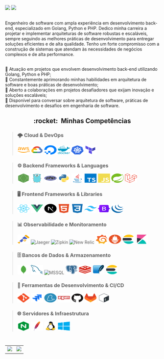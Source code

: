 <div>
  <a href="mailto:viniciusdiazevedo@gmail.com"><img src="https://img.shields.io/badge/-Gmail-%23333?style=for-the-badge&logo=gmail&logoColor=white" target="_blank"></a>
  <a href="https://www.linkedin.com/in/viniciusazevedo-dev/" target="_blank"><img src="https://img.shields.io/badge/-LinkedIn-%230077B5?style=for-the-badge&logo=linkedin&logoColor=white" target="_blank"></a> 
</div><br>

Engenheiro de software com ampla experiência em desenvolvimento back-end, especializado em Golang, Python e PHP. Dedico minha carreira a projetar e implementar arquiteturas de software robustas e escaláveis, sempre seguindo as melhores práticas de desenvolvimento para entregar soluções eficientes e de alta qualidade. Tenho um forte compromisso com a construção de sistemas que atendam às necessidades de negócios complexos e de alta performance.<br><br>

🔭 Atuação em projetos que envolvem desenvolvimento back-end utilizando Golang, Python e PHP;<br>
🌱 Constantemente aprimorando minhas habilidades em arquitetura de software e boas práticas de desenvolvimento;<br>
👯 Aberto a colaborações em projetos desafiadores que exijam inovação e soluções escaláveis;<br>
💬 Disponível para conversar sobre arquitetura de software, práticas de desenvolvimento e desafios em engenharia de software.<br>

<h2 align="center"> :rocket: &nbsp;Minhas Competências </h2>

> ### 🌩️ Cloud & DevOps
> <img title="AWS" alt="AWS" height="30" width="40" src="https://raw.githubusercontent.com/devicons/devicon/master/icons/amazonwebservices/amazonwebservices-plain-wordmark.svg"> 
> <img title="GCP" alt="GCP" height="30" width="40" src="https://raw.githubusercontent.com/devicons/devicon/master/icons/googlecloud/googlecloud-original.svg"> 
> <img title="DigitalOcean" alt="DigitalOcean" height="30" width="40" src="https://raw.githubusercontent.com/devicons/devicon/master/icons/digitalocean/digitalocean-original.svg"> 
> <img title="Docker" alt="Docker" height="30" width="40" src="https://raw.githubusercontent.com/devicons/devicon/master/icons/docker/docker-plain-wordmark.svg"> 
> <img title="Kubernetes" alt="Kubernetes" height="30" width="40" src="https://raw.githubusercontent.com/devicons/devicon/master/icons/kubernetes/kubernetes-plain.svg"> 
> <img title="Terraform" alt="Terraform" height="30" width="40" src="https://raw.githubusercontent.com/devicons/devicon/master/icons/terraform/terraform-original.svg">

> ### ⚙️ Backend Frameworks & Languages
> <img title="NodeJS" alt="NodeJS" height="30" width="40" src="https://raw.githubusercontent.com/devicons/devicon/master/icons/nodejs/nodejs-plain.svg"> 
> <img title="Golang" alt="Golang" height="30" width="40" src="https://raw.githubusercontent.com/devicons/devicon/master/icons/go/go-original.svg"> 
> <img title="PHP" alt="PHP" height="30" width="40" src="https://raw.githubusercontent.com/devicons/devicon/master/icons/php/php-original.svg"> 
> <img title="Python" alt="Python" height="30" width="40" src="https://raw.githubusercontent.com/devicons/devicon/master/icons/python/python-original.svg"> 
> <img title="Java" alt="Java" height="30" width="40" src="https://raw.githubusercontent.com/devicons/devicon/master/icons/java/java-original.svg"> 
> <img title="TypeScript" alt="TypeScript" height="30" width="40" src="https://raw.githubusercontent.com/devicons/devicon/master/icons/typescript/typescript-plain.svg"> 
> <img title="JavaScript" alt="JavaScript" height="30" width="40" src="https://raw.githubusercontent.com/devicons/devicon/master/icons/javascript/javascript-plain.svg">
> <img title="Spring" alt="Spring" height="30" width="40" src="https://raw.githubusercontent.com/devicons/devicon/master/icons/spring/spring-original.svg"> 
> <img title="Laravel" alt="Laravel" height="30" width="40" src="https://raw.githubusercontent.com/devicons/devicon/master/icons/laravel/laravel-original.svg">

> ### 🖥️ Frontend Frameworks & Libraries
> <img title="React" alt="React" height="30" width="40" src="https://raw.githubusercontent.com/devicons/devicon/master/icons/react/react-original.svg"> 
> <img title="VueJS" alt="VueJS" height="30" width="40" src="https://raw.githubusercontent.com/devicons/devicon/master/icons/vuejs/vuejs-original.svg"> 
> <img title="NextJS" alt="NextJS" height="30" width="40" src="https://raw.githubusercontent.com/devicons/devicon/master/icons/nextjs/nextjs-original.svg"> 
> <img title="HTML5" alt="HTML5" height="30" width="40" src="https://raw.githubusercontent.com/devicons/devicon/master/icons/html5/html5-plain.svg"> 
> <img title="CSS3" alt="CSS3" height="30" width="40" src="https://raw.githubusercontent.com/devicons/devicon/master/icons/css3/css3-plain.svg"> 
> <img title="TailwindCSS" alt="TailwindCSS" height="30" width="40" src="https://raw.githubusercontent.com/devicons/devicon/master/icons/tailwindcss/tailwindcss-original.svg"> 
> <img title="Bootstrap" alt="Bootstrap" height="30" width="40" src="https://raw.githubusercontent.com/devicons/devicon/master/icons/bootstrap/bootstrap-original.svg"> 
> <img title="jQuery" alt="jQuery" height="30" width="40" src="https://raw.githubusercontent.com/devicons/devicon/master/icons/jquery/jquery-plain.svg">

> ### 📊 Observabilidade e Monitoramento
> <img title="OpenTelemetry" alt="OpenTelemetry" height="30" width="40" src="https://raw.githubusercontent.com/devicons/devicon/master/icons/opentelemetry/opentelemetry-original.svg"> 
> <img title="Jaeger" alt="Jaeger" height="30" width="40" src="https://perfops.one/wp-content/uploads/2021/06/logo-jaeger.svg"> 
> <img title="Zipkin" alt="Zipkin" height="30" width="40" src="https://perfops.one/wp-content/uploads/2021/06/logo-zipkin.svg"> 
> <img title="New Relic" alt="New Relic" height="30" width="40" src="https://raw.githubusercontent.com/simple-icons/simple-icons/develop/icons/newrelic.svg"> 
> <img title="Grafana" alt="Grafana" height="30" width="40" src="https://raw.githubusercontent.com/devicons/devicon/master/icons/grafana/grafana-original.svg"> 
> <img title="Prometheus" alt="Prometheus" height="30" width="40" src="https://raw.githubusercontent.com/devicons/devicon/master/icons/prometheus/prometheus-original.svg"> 
> <img title="ELK Stack" alt="ELK Stack" height="30" width="40" src="https://raw.githubusercontent.com/devicons/devicon/master/icons/elasticsearch/elasticsearch-original.svg"> 
> <img title="Kibana" alt="Kibana" height="30" width="40" src="https://raw.githubusercontent.com/devicons/devicon/master/icons/kibana/kibana-original.svg">

> ### 🗄️ Bancos de Dados & Armazenamento
> <img title="MongoDB" alt="MongoDB" height="30" width="40" src="https://raw.githubusercontent.com/devicons/devicon/master/icons/mongodb/mongodb-plain.svg">
> <img title="MySQL" alt="MySQL" height="30" width="40" src="https://raw.githubusercontent.com/devicons/devicon/master/icons/mysql/mysql-original.svg">
> <img title="MSSQL" alt="MSSQL" height="30" width="40" src="https://raw.githubusercontent.com/devicons/devicon/master/icons/mssql/mssql-original.svg">
> <img title="PostgreSQL" alt="PostgreSQL" height="30" width="40" src="https://raw.githubusercontent.com/devicons/devicon/master/icons/postgresql/postgresql-plain.svg"> 
> <img title="Redis" alt="Redis" height="30" width="40" src="https://raw.githubusercontent.com/devicons/devicon/master/icons/redis/redis-plain.svg"> 
> <img title="SQLite" alt="SQLite" height="30" width="40" src="https://raw.githubusercontent.com/devicons/devicon/master/icons/sqlite/sqlite-original.svg"> 
> <img title="Elasticsearch" alt="Elasticsearch" height="30" width="40" src="https://raw.githubusercontent.com/devicons/devicon/master/icons/elasticsearch/elasticsearch-original.svg">

> ### 🔧 Ferramentas de Desenvolvimento & CI/CD
> <img title="GIT" alt="GIT" height="30" width="40" src="https://raw.githubusercontent.com/devicons/devicon/master/icons/git/git-original.svg"> 
> <img title="Jira" alt="Jira" height="30" width="40" src="https://raw.githubusercontent.com/devicons/devicon/master/icons/jira/jira-original.svg"> 
> <img title="Yarn" alt="Yarn" height="30" width="40" src="https://raw.githubusercontent.com/devicons/devicon/master/icons/yarn/yarn-original.svg"> 
> <img title="NPM" alt="NPM" height="30" width="40" src="https://raw.githubusercontent.com/devicons/devicon/master/icons/npm/npm-original-wordmark.svg"> 
> <img title="GitHub Actions" alt="GitHub Actions" height="30" width="40" src="https://raw.githubusercontent.com/devicons/devicon/master/icons/github/github-original.svg"> 
> <img title="GitLab CI/CD" alt="GitLab CI/CD" height="30" width="40" src="https://raw.githubusercontent.com/devicons/devicon/master/icons/gitlab/gitlab-original.svg">
> <img title="Shell Script" alt="Shell Script" height="30" width="40" src="https://raw.githubusercontent.com/devicons/devicon/master/icons/bash/bash-original.svg">

> ### 🌐 Servidores & Infraestrutura
> <img title="NGINX" alt="NGINX" height="30" width="40" src="https://raw.githubusercontent.com/devicons/devicon/master/icons/nginx/nginx-original.svg"> 
> <img title="Apache" alt="Apache" height="30" width="40" src="https://raw.githubusercontent.com/devicons/devicon/master/icons/apache/apache-original.svg"> 
> <img title="Linux" alt="Linux" height="30" width="40" src="https://raw.githubusercontent.com/devicons/devicon/master/icons/linux/linux-original.svg"> 
> <img title="Windows Server" alt="Windows Server" height="30" width="40" src="https://raw.githubusercontent.com/devicons/devicon/master/icons/windows8/windows8-original.svg">

<br>

<div align="center">
 <table style="border: none !important;" cellspacing="0" cellpadding="0">
  <tr style="border: none !important;">
   <td style="border: none !important;"><img height="180em" src="https://github-readme-stats.vercel.app/api?username=vynazevedo&show_icons=true&theme=monokai&include_all_commits=true&count_private=true"/></td>
   <td style="border: none !important;"><img height="180em" src="https://github-readme-stats.vercel.app/api/top-langs/?username=vynazevedo&layout=compact&langs_count=7&theme=monokai"/></td>
  </tr>
 </table>
</div>
